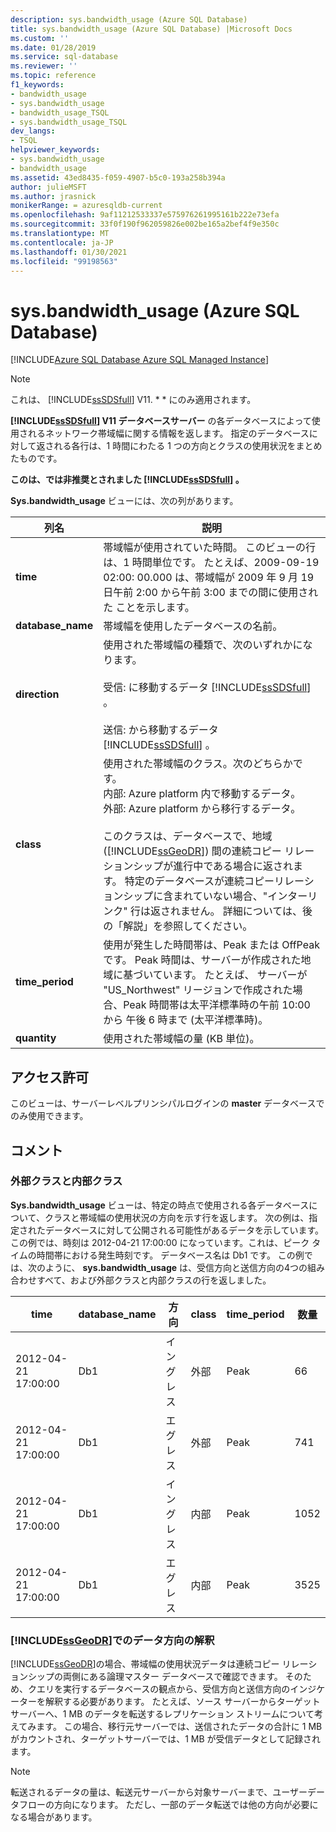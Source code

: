 ```yaml
---
description: sys.bandwidth_usage (Azure SQL Database)
title: sys.bandwidth_usage (Azure SQL Database) |Microsoft Docs
ms.custom: ''
ms.date: 01/28/2019
ms.service: sql-database
ms.reviewer: ''
ms.topic: reference
f1_keywords:
- bandwidth_usage
- sys.bandwidth_usage
- bandwidth_usage_TSQL
- sys.bandwidth_usage_TSQL
dev_langs:
- TSQL
helpviewer_keywords:
- sys.bandwidth_usage
- bandwidth_usage
ms.assetid: 43ed8435-f059-4907-b5c0-193a258b394a
author: julieMSFT
ms.author: jrasnick
monikerRange: = azuresqldb-current
ms.openlocfilehash: 9af11212533337e575976261995161b222e73efa
ms.sourcegitcommit: 33f0f190f962059826e002be165a2bef4f9e350c
ms.translationtype: MT
ms.contentlocale: ja-JP
ms.lasthandoff: 01/30/2021
ms.locfileid: "99198563"
---
```

# <a name="sysbandwidth_usage-azure-sql-database"></a>sys.bandwidth_usage (Azure SQL Database)

[!INCLUDE[Azure SQL Database Azure SQL Managed Instance](../../includes/applies-to-version/asdb-asdbmi.md)]

> [!NOTE]
> これは、 [!INCLUDE[ssSDSfull](../../includes/sssdsfull-md.md)] V11. * * にのみ適用されます。  
  
 **[!INCLUDE[ssSDSfull](../../includes/sssdsfull-md.md)] V11 データベースサーバー** の各データベースによって使用されるネットワーク帯域幅に関する情報を返します。 指定のデータベースに対して返される各行は、1 時間にわたる 1 つの方向とクラスの使用状況をまとめたものです。  
  
 **このは、では非推奨とされました [!INCLUDE[ssSDSfull](../../includes/sssdsfull-md.md)] 。**  
  
 **Sys.bandwidth_usage** ビューには、次の列があります。  
  
|列名|説明|  
|-----------------|-----------------|  
|**time**|帯域幅が使用されていた時間。 このビューの行は、1 時間単位です。 たとえば、2009-09-19 02:00: 00.000 は、帯域幅が 2009 年 9 月 19 日午前 2:00 から午前 3:00 までの間に使用された ことを示します。|  
|**database_name**|帯域幅を使用したデータベースの名前。|  
|**direction**|使用された帯域幅の種類で、次のいずれかになります。<br /><br /> 受信: に移動するデータ [!INCLUDE[ssSDSfull](../../includes/sssdsfull-md.md)] 。<br /><br /> 送信: から移動するデータ [!INCLUDE[ssSDSfull](../../includes/sssdsfull-md.md)] 。|  
|**class**|使用された帯域幅のクラス。次のどちらかです。<br />内部: Azure platform 内で移動するデータ。<br />外部: Azure platform から移行するデータ。<br /><br /> このクラスは、データベースで、地域 ([!INCLUDE[ssGeoDR](../../includes/ssgeodr-md.md)]) 間の連続コピー リレーションシップが進行中である場合に返されます。 特定のデータベースが連続コピーリレーションシップに含まれていない場合、"インターリンク" 行は返されません。 詳細については、後の「解説」を参照してください。|  
|**time_period**|使用が発生した時間帯は、Peak または OffPeak です。 Peak 時間は、サーバーが作成された地域に基づいています。 たとえば、 サーバーが "US_Northwest" リージョンで作成された場合、Peak 時間帯は太平洋標準時の午前 10:00 から 午後 6 時まで  (太平洋標準時)。|  
|**quantity**|使用された帯域幅の量 (KB 単位)。|  
  
## <a name="permissions"></a>アクセス許可

 このビューは、サーバーレベルプリンシパルログインの **master** データベースでのみ使用できます。  
  
## <a name="remarks"></a>コメント  
  
### <a name="external-and-internal-classes"></a>外部クラスと内部クラス

 **Sys.bandwidth_usage** ビューは、特定の時点で使用される各データベースについて、クラスと帯域幅の使用状況の方向を示す行を返します。 次の例は、指定されたデータベースに対して公開される可能性があるデータを示しています。 この例では、時刻は 2012-04-21 17:00:00 になっています。これは、ピーク タイムの時間帯における発生時刻です。 データベース名は Db1 です。 この例では、次のように、 **sys.bandwidth_usage** は、受信方向と送信方向の4つの組み合わせすべて、および外部クラスと内部クラスの行を返しました。  
  
|time|database_name|方向|class|time_period|数量|  
|----------|--------------------|---------------|-----------|------------------|--------------|  
|2012-04-21 17:00:00|Db1|イングレス|外部|Peak|66|  
|2012-04-21 17:00:00|Db1|エグレス|外部|Peak|741|  
|2012-04-21 17:00:00|Db1|イングレス|内部|Peak|1052|  
|2012-04-21 17:00:00|Db1|エグレス|内部|Peak|3525|  
  
### <a name="interpreting-data-direction-for-ssgeodr"></a>[!INCLUDE[ssGeoDR](../../includes/ssgeodr-md.md)]でのデータ方向の解釈

 [!INCLUDE[ssGeoDR](../../includes/ssgeodr-md.md)]の場合、帯域幅の使用状況データは連続コピー リレーションシップの両側にある論理マスター データベースで確認できます。 そのため、クエリを実行するデータベースの観点から、受信方向と送信方向のインジケーターを解釈する必要があります。 たとえば、ソース サーバーからターゲット サーバーへ、1 MB のデータを転送するレプリケーション ストリームについて考えてみます。 この場合、移行元サーバーでは、送信されたデータの合計に 1 MB がカウントされ、ターゲットサーバーでは、1 MB が受信データとして記録されます。  
  
> [!NOTE]  
> 転送されるデータの量は、転送元サーバーから対象サーバーまで、ユーザーデータフローの方向になります。 ただし、一部のデータ転送では他の方向が必要になる場合があります。  
